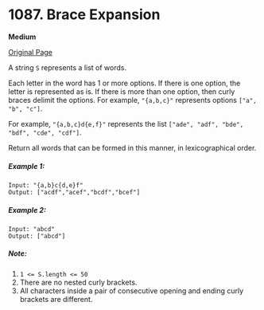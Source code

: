 # 1087. Brace Expansion

**Medium**

[Original Page](https://leetcode.com/problems/brace-expansion/)

A string `S` represents a list of words.

Each letter in the word has 1 or more options.  If there is one option, the letter is represented as is.  If there is more than one option, then curly braces delimit the options.  For example, `"{a,b,c}"` represents options `["a", "b", "c"]`.

For example, `"{a,b,c}d{e,f}"` represents the list `["ade", "adf", "bde", "bdf", "cde", "cdf"]`.

Return all words that can be formed in this manner, in lexicographical order.

##### Example 1:
```
Input: "{a,b}c{d,e}f"
Output: ["acdf","acef","bcdf","bcef"]
```

##### Example 2: 
```
Input: "abcd"
Output: ["abcd"]
```

##### Note:
1. `1 <= S.length <= 50`
2. There are no nested curly brackets.
3. All characters inside a pair of consecutive opening and ending curly brackets are different.
